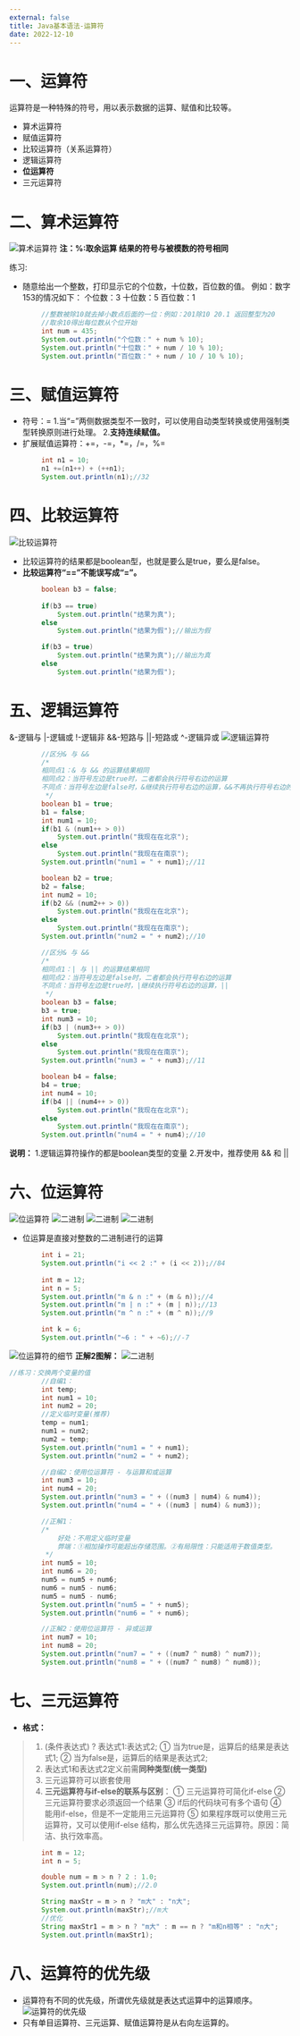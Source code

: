 ```yaml
---
external: false
title: Java基本语法-运算符
date: 2022-12-10
---
```


# 一、运算符
运算符是一种特殊的符号，用以表示数据的运算、赋值和比较等。

 - 算术运算符
 - 赋值运算符
 - 比较运算符（关系运算符）
 - 逻辑运算符
 - **位运算符**
 - 三元运算符

# 二、算术运算符
![算术运算符](/assets/Java基本语法-运算符/8d092bb175974f95b07de3338891cebc.png)
**注：%:取余运算 结果的符号与被模数的符号相同**

练习:
- 随意给出一个整数，打印显示它的个位数，十位数，百位数的值。
例如：数字153的情况如下：
个位数：3
十位数：5
百位数：1

```java
		//整数被除10就去掉小数点后面的一位：例如：201除10 20.1 返回整型为20
		//取余10得出每位数从个位开始
		int num = 435;
        System.out.println("个位数：" + num % 10);
        System.out.println("十位数：" + num / 10 % 10);
        System.out.println("百位数：" + num / 10 / 10 % 10);
```
# 三、赋值运算符
- 符号：=
1.当“=”两侧数据类型不一致时，可以使用自动类型转换或使用强制类型转换原则进行处理。
2.**支持连续赋值。**
- 扩展赋值运算符：+=，-=，*=，/=，%=

```java
		int n1 = 10;
        n1 +=(n1++) + (++n1);
        System.out.println(n1);//32
```
# 四、比较运算符
![比较运算符](/assets/Java基本语法-运算符/f7e56ad3cc3a4d8b8a5366c4be68ad0a.png)
- 比较运算符的结果都是boolean型，也就是要么是true，要么是false。
- **比较运算符“==”不能误写成“=”。**

```java
		boolean b3 = false;
		
        if(b3 == true)
            System.out.println("结果为真");
        else
            System.out.println("结果为假");//输出为假

		if(b3 = true)
            System.out.println("结果为真");//输出为真
        else
            System.out.println("结果为假");
```
# 五、逻辑运算符
&-逻辑与       |-逻辑或       !-逻辑非
&&-短路与      ||-短路或       ^-逻辑异或
![逻辑运算符](/assets/Java基本语法-运算符/9c5547aeb99c42c9a90ce8d8d9b35b4a.png)

```java
		//区分& 与 &&
        /*
        相同点1：& 与 && 的运算结果相同
        相同点2：当符号左边是true时，二者都会执行符号右边的运算
        不同点：当符号左边是false时，&继续执行符号右边的运算，&&不再执行符号右边的运算
         */
        boolean b1 = true;
        b1 = false;
        int num1 = 10;
        if(b1 & (num1++ > 0))
            System.out.println("我现在在北京");
        else
            System.out.println("我现在在南京");
        System.out.println("num1 = " + num1);//11

        boolean b2 = true;
        b2 = false;
        int num2 = 10;
        if(b2 && (num2++ > 0))
            System.out.println("我现在在北京");
        else
            System.out.println("我现在在南京");
        System.out.println("num2 = " + num2);//10

        //区分& 与 &&
        /*
        相同点1：| 与 || 的运算结果相同
        相同点2：当符号左边是false时，二者都会执行符号右边的运算
        不同点：当符号左边是true时，|继续执行符号右边的运算，||									  不再执行符号右边的运算
         */
        boolean b3 = false;
        b3 = true;
        int num3 = 10;
        if(b3 | (num3++ > 0))
            System.out.println("我现在在北京");
        else
            System.out.println("我现在在南京");
        System.out.println("num3 = " + num3);//11

        boolean b4 = false;
        b4 = true;
        int num4 = 10;
        if(b4 || (num4++ > 0))
            System.out.println("我现在在北京");
        else
            System.out.println("我现在在南京");
        System.out.println("num4 = " + num4);//10
```
**说明：**
1.逻辑运算符操作的都是boolean类型的变量
2.开发中，推荐使用 && 和 ||
# 六、位运算符
![位运算符](/assets/Java基本语法-运算符/ac8e397aef474c9492e0bb8fe4278222.png)
![二进制](/assets/Java基本语法-运算符/60b50f6c81074a428e2f22a6f2840755.png)
![二进制](/assets/Java基本语法-运算符/98e09986f7ad40018c7f363980c90cf7.png)
![二进制](/assets/Java基本语法-运算符/85d4fe6a921549b2ae8433d867011f6e.png)

- 位运算是直接对整数的二进制进行的运算

```java
		int i = 21;
        System.out.println("i << 2 :" + (i << 2));//84
        
        int m = 12;
        int n = 5;
        System.out.println("m & n :" + (m & n));//4
        System.out.println("m | n :" + (m | n));//13
        System.out.println("m ^ n :" + (m ^ n));//9

        int k = 6;
        System.out.println("~6 : " + ~6);//-7
```
![位运算符的细节](/assets/Java基本语法-运算符/473989b1277547fe9222aa2f88286df9.png)
**正解2图解：**
![二进制](/assets/Java基本语法-运算符/f40bc2e349b9479b89742d3b08961648.png)
```java
//练习：交换两个变量的值
        //自编1：
        int temp;
        int num1 = 10;
        int num2 = 20;
        //定义临时变量(推荐)
        temp = num1;
        num1 = num2;
        num2 = temp;
        System.out.println("num1 = " + num1);
        System.out.println("num2 = " + num2);

        //自编2：使用位运算符 - 与运算和或运算
        int num3 = 10;
        int num4 = 20;
        System.out.println("num3 = " + ((num3 | num4) & num4));
        System.out.println("num4 = " + ((num3 | num4) & num3));

        //正解1：
        /*
            好处：不用定义临时变量
            弊端：①相加操作可能超出存储范围。②有局限性：只能适用于数值类型。
         */
        int num5 = 10;
        int num6 = 20;
        num5 = num5 + num6;
        num6 = num5 - num6;
        num5 = num5 - num6;
        System.out.println("num5 = " + num5);
        System.out.println("num6 = " + num6);

        //正解2：使用位运算符 - 异或运算
        int num7 = 10;
        int num8 = 20;
        System.out.println("num7 = " + ((num7 ^ num8) ^ num7));
        System.out.println("num8 = " + ((num7 ^ num8) ^ num8));
```
# 七、三元运算符
- **格式：**
               
>  1. (条件表达式) ? 表达式1:表达式2;
>                 ① 当为true是，运算后的结果是表达式1;
>                 ② 当为false是，运算后的结果是表达式2;
> 2. 表达式1和表达式2定义前需**同种类型(统一类型)**
> 3. 三元运算符可以嵌套使用
> 4. **三元运算符与if-else的联系与区别**：
>                 ① 三元运算符可简化if-else
>                 ② 三元运算符要求必须返回一个结果
>                 ③ if后的代码块可有多个语句
>                 ④ 能用if-else，但是不一定能用三元运算符
>                 ⑤ 如果程序既可以使用三元运算符，又可以使用if-else			结构，那么优先选择三元运算符。原因：简洁、执行效率高。
```java
		int m = 12;
        int n = 5;

        double num = m > n ? 2 : 1.0;
        System.out.println(num);//2.0

        String maxStr = m > n ? "m大" : "n大";
        System.out.println(maxStr);//m大
        //优化
        String maxStr1 = m > n ? "m大" : m == n ? "m和n相等" : "n大";
        System.out.println(maxStr1);
```
# 八、运算符的优先级
- 运算符有不同的优先级，所谓优先级就是表达式运算中的运算顺序。
![运算符的优先级](/assets/Java基本语法-运算符/9995ad2ee7e7436f98dbc2cca82d50c3.png)
- 只有单目运算符、三元运算、赋值运算符是从右向左运算的。
